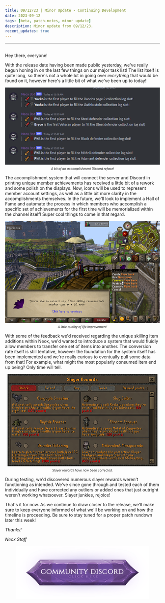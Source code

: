 ```yaml
---
title: 09/12/23 | Minor Update - Continuing Development
date: 2023-09-12
tags: [beta, patch-notes, minor update]
description: Minor update from 09/12/23.
recent_updates: true
---
```


***
<br>
Hey there, everyone!

With the release date having been made public yesterday, we've really begun honing in on the last few things on our major task list! The list itself is quite long, so there's not a whole lot in going over <em>everything</em> that would be found on it, however here's a little bit of what we've been up to today!

<div class="spacer-medium"></div>
<center><img src="/assets/img/updates/091223/achievements.png"><br>
<em><font size="1">A bit of an accomplishment Discord reface!</font></em></center>
<div class="spacer-medium"></div>

The accomplishment system that will connect the server and Discord in printing unique member achievements has received a little bit of a rework and some polish on the displays. Now, icons will be used to represent member account settings, as well as a little bit more clarity in the accomplishments themselves. In the future, we'll look to implement a Hall of Fame and automate the process in which members who accomplish a specific set of achievements for the first time will be memorialized within the channel itself! Super cool things to come in that regard.

<div class="spacer-medium"></div>
<center><img src="/assets/img/updates/091223/convert.png"><br>
<em><font size="1">A little quality of life improvement!</font></em></center>
<div class="spacer-medium"></div>

With some of the feedback we'd received regarding the unique skilling item additions within Neox, we'd wanted to introduce a system that would fluidly allow members to transfer one set of items into another. The conversion rate itself is still tentative, however the foundation for the system itself has been implemented and we're really curious to eventually pull some data from that! For example, what might the most popularly consumed item end up being? Only time will tell.

<div class="spacer-medium"></div>
<center><img src="/assets/img/updates/091223/slayerrewards.png"><br>
<em><font size="1">Slayer rewards have now been corrected.</font></em></center>
<div class="spacer-medium"></div>

During testing, we'd discovered numerous slayer rewards weren't functioning as intended. We've since gone through and tested each of them individually and have corrected any outliers or added ones that just outright weren't working whatsoever. Slayer junkies, rejoice!

That's it for now. As we continue to draw closer to the release, we'll make sure to keep everyone informed of what we'll be working on and how the timeline is proceeding. Be sure to stay tuned for a proper patch rundown later this week! 

<em>Thanks!

<em>Neox Staff<br>

<div class="spacer-medium"></div>
<center><a href="https://discord.com/invite/neoxps"><img src="/assets/img/JoinDiscord.png"></a></center>